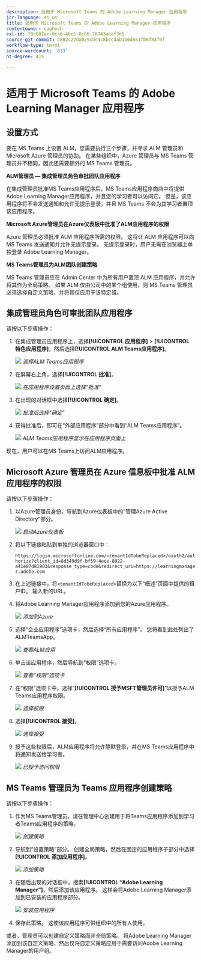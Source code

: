```yaml
---
description: 适用于 Microsoft Teams 的 Adobe Learning Manager 应用程序
jcr-language: en_us
title: 适用于 Microsoft Teams 的 Adobe Learning Manager 应用程序
contentowner: saghosh
exl-id: 70c687ac-0ca6-4bc1-8c86-76943aeaf3e5
source-git-commit: b882c22da029cdc4c8bcc4ab1b6d861f06f83f0f
workflow-type: tm+mt
source-wordcount: '633'
ht-degree: 41%

---
```


# 适用于 Microsoft Teams 的 Adobe Learning Manager 应用程序

## 设置方式

要在 MS Teams 上设置 ALM，您需要执行三个步骤，并寻求 ALM 管理员和 Microsoft Azure 管理员的协助。 在某些组织中，Azure 管理员与 MS Teams 管理员并不相同，因此还需要额外的 MS Teams 管理员。

**ALM管理员 — 集成管理员角色审批团队应用程序**

在集成管理员批准MS Teams应用程序后，MS Teams应用程序商店中将提供Adobe Learning Manager应用程序，并且您的学习者可以访问它。 但是，该应用程序将不会发送通知和允许无提示登录，并且 MS Teams 不会为其学习者置顶该应用程序。

**Microsoft Azure管理员在Azure仪表板中批准了ALM应用程序的权限**

Azure 管理员必须批准 ALM 应用程序所需的权限。 这将让 ALM 应用程序可以向 MS Teams 发送通知并允许无提示登录。 无提示登录时，用户无需在浏览器上单独登录 Adobe Learning Manager。

**MS Teams管理员为ALM团队创建策略**

MS Teams 管理员应在 Admin Center 中为所有用户置顶 ALM 应用程序，并允许将其作为全局策略。 如果 ALM 仅由公司中的某个组使用，则 MS Teams 管理员必须选择自定义策略，并将其仅应用于该特定组。

## 集成管理员角色可审批团队应用程序

请按以下步骤操作：

1. 在集成管理员应用程序上，选择&#x200B;**[!UICONTROL 应用程序]** > **[!UICONTROL 特色应用程序]**，然后选择&#x200B;**[!UICONTROL ALM Teams应用程序]**。

   ![](assets/featuredapps.jpg)
   *选择ALM Teams应用程序*

1. 在屏幕右上角，选择&#x200B;**[!UICONTROL 批准]**。

   ![](assets/integration_admin_approval_form.jpg)
   *在应用程序设置页面上选择“批准”*

1. 在出现的对话框中选择&#x200B;**[!UICONTROL 确定]**。

   ![](assets/integration_admin_approved_dialog_box.jpg)
   *批准后选择“确定”*

1. 获得批准后，即可在“外部应用程序”部分中看到“ALM Teams应用程序”。

   ![](assets/integration_admin_external_apps.jpg)
   *ALM Teams应用程序显示在应用程序页面上*

现在，用户可以在MS Teams上访问ALM应用程序。

## Microsoft Azure 管理员在 Azure 信息板中批准 ALM 应用程序的权限

请按以下步骤操作：

1. 以Azure管理员身份，导航到Azure仪表板中的“管理Azure Active Directory”部分。

   ![](assets/microsoft_azure.jpg)
   *启动Azure仪表板*

1. 将以下链接粘贴到单独的浏览器窗口中：

   `https://login.microsoftonline.com/<tenantIdTobeReplaced>/oauth2/authorize?client_id=8d349d9f-bf59-4ece-8022-a41e87d81903&response_type=code&redirect_uri=https://learningmanager.adobe.com`

1. 在上述链接中，将`<tenantIdTobeReplaced>`替换为以下“概述”页面中提供的租户ID。 输入新的URL。

1. 将Adobe Learning Manager应用程序添加到您的Azure应用程序。

   ![](assets/microsoft_azure_dashboard.jpg)
   *添加到Azure*

1. 选择“企业应用程序”选项卡，然后选择“所有应用程序”。 您将看到此处列出了ALMTeamsApp。

   ![](assets/microsoft_azure_enterprise_applications.jpg)
   *查看ALM应用*

1. 单击该应用程序，然后导航到“权限”选项卡。

   ![](assets/microsoft_azure_ALMTeamsNonProdApp.jpg)
   *查看“权限”选项卡*

1. 在“权限”选项卡中，选择“**[!UICONTROL 授予MSFT管理员许可]**”以授予ALM Teams应用程序权限。

   ![](assets/microsoft_azure_ALMTeamsNonProdApp_permissions.jpg)
   *选择权限*

1. 选择&#x200B;**[!UICONTROL 接受]**。

   ![](assets/microsoft_azure_ALMTeamsNonProdApp_permission_request.jpg)
   *选择接受*

1. 授予这些权限后，ALM应用程序将允许静默登录，并在MS Teams应用程序中将通知发送给学习者。

   ![](assets/microsoft_azure_ALMTeamsNonProdApp_permission_request_granted.jpg)
   *已授予访问权限*

## MS Teams 管理员为 Teams 应用程序创建策略

请按以下步骤操作：

1. 作为MS Teams管理员，请在管理中心创建用于将Teams应用程序添加到学习者Teams应用程序的策略。

   ![](assets/microsoft_teams_admin_center.png)
   *创建策略*

1. 导航到“设置策略”部分。 创建全局策略，然后在固定的应用程序子部分中选择&#x200B;**[!UICONTROL 添加应用程序]**。

   ![](assets/microsoft_teams_admin_center_add_installed_apps.png)
   *添加策略*

1. 在随后出现的对话框中，搜索&#x200B;**[!UICONTROL “Adobe Learning Manager”]**，然后添加该应用程序。 这样会将Adobe Learning Manager添加到已安装的应用程序部分。

   ![](assets/microsoft_teams_admin_center_installed_apps.png)
   *安装应用程序*

1. 保存此策略。 这使该应用程序可供组织中的所有人使用。

或者，管理员可以创建自定义策略而非全局策略。 将Adobe Learning Manager添加到该自定义策略，然后仅将自定义策略应用于需要访问Adobe Learning Manager的用户组。
